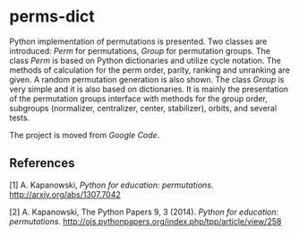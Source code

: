 perms-dict
==========

Python implementation of permutations is presented. 
Two classes are introduced: *Perm* for permutations, 
*Group* for permutation groups. 
The class *Perm* is based on Python dictionaries and utilize cycle notation. 
The methods of calculation for the perm order, parity, ranking and unranking 
are given. A random permutation generation is also shown. 
The class *Group* is very simple and it is also based on dictionaries. 
It is mainly the presentation of the permutation groups interface with 
methods for the group order, subgroups (normalizer, centralizer, center, 
stabilizer), orbits, and several tests.

The project is moved from *Google Code*.

References
----------

[1] A. Kapanowski, *Python for education: permutations*. 
http://arxiv.org/abs/1307.7042

[2] A. Kapanowski, The Python Papers 9, 3 (2014). 
*Python for education: permutations*. 
http://ojs.pythonpapers.org/index.php/tpp/article/view/258 
